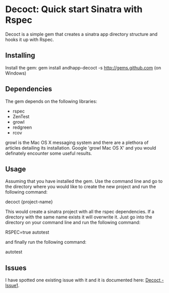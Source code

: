 Decoct: Quick start Sinatra with Rspec
=====================================

Decoct is a simple gem that creates a sinatra app directory structure and hooks it up with Rspec.

Installing
---------

Install the gem: gem install andhapp-decoct -s http://gems.github.com (on Windows)

Dependencies
-----------

The gem depends on the following libraries:

* rspec
* ZenTest
* growl  
* redgreen
* rcov

growl is the Mac OS X messaging system and there are a plethora of articles detailing its installation. Google 'growl Mac OS X' and you would definately encounter some useful results.


Usage
----

Assuming that you have installed the gem. Use the command line and go to the directory where you would like to create
the new project and run the following command:

decoct {project-name}

This would create a sinatra project with all the rspec dependencies. If a directory with the same name exists it will 
overwrite it. Just go into the directory on your command line and run the following command:

RSPEC=true autotest

and finally run the following command:

autotest

Issues
-----

I have spotted one existing issue with it and it is documented here: 
[Decoct - Issue1][issue].

[issue]: http://github.com/andhapp/decoct/issues 
